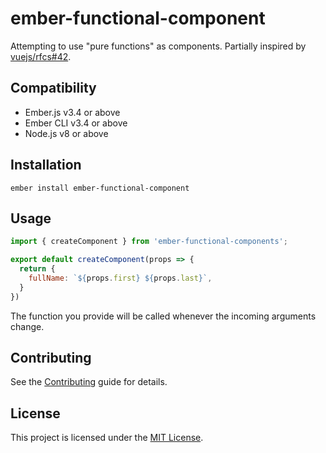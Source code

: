 ember-functional-component
==============================================================================

Attempting to use "pure functions" as components. Partially inspired by [vuejs/rfcs#42](https://github.com/vuejs/rfcs/pull/42).

Compatibility
------------------------------------------------------------------------------

* Ember.js v3.4 or above
* Ember CLI v3.4 or above
* Node.js v8 or above


Installation
------------------------------------------------------------------------------

```
ember install ember-functional-component
```


Usage
------------------------------------------------------------------------------

```js
import { createComponent } from 'ember-functional-components';

export default createComponent(props => {
  return {
    fullName: `${props.first} ${props.last}`,
  }
})
```

The function you provide will be called whenever the incoming arguments change.

Contributing
------------------------------------------------------------------------------

See the [Contributing](CONTRIBUTING.md) guide for details.


License
------------------------------------------------------------------------------

This project is licensed under the [MIT License](LICENSE.md).
